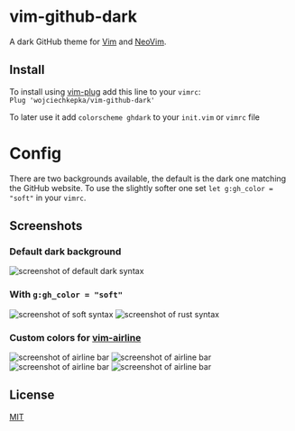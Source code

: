 # vim-github-dark

A dark GitHub theme for [Vim](https://www.vim.org/) and [NeoVim](https://neovim.io/).

## Install
To install using [vim-plug](https://github.com/junegunn/vim-plug) add this line to your `vimrc`:  
`Plug 'wojciechkepka/vim-github-dark'`

To later use it add `colorscheme ghdark` to your `init.vim` or `vimrc` file

# Config

There are two backgrounds available, the default is the dark one matching the GitHub website. To use the slightly softer one set `let g:gh_color = "soft"` in your `vimrc`.

## Screenshots
### Default dark background
![screenshot of default dark syntax](https://raw.githubusercontent.com/wojciechkepka/vim-github-dark/master/assets/screen.png)
### With `g:gh_color = "soft"`
![screenshot of soft syntax](https://raw.githubusercontent.com/wojciechkepka/vim-github-dark/master/assets/screen-soft.png)
![screenshot of rust syntax](https://raw.githubusercontent.com/wojciechkepka/vim-github-dark/master/assets/screen1.png)
### Custom colors for [vim-airline](https://github.com/vim-airline/vim-airline)
![screenshot of airline bar](https://raw.githubusercontent.com/wojciechkepka/vim-github-dark/master/assets/airline1.png)
![screenshot of airline bar](https://raw.githubusercontent.com/wojciechkepka/vim-github-dark/master/assets/airline2.png)
![screenshot of airline bar](https://raw.githubusercontent.com/wojciechkepka/vim-github-dark/master/assets/airline3.png)
![screenshot of airline bar](https://raw.githubusercontent.com/wojciechkepka/vim-github-dark/master/assets/airline4.png)

## License
[MIT](https://raw.githubusercontent.com/wojciechkepka/pkger/master/LICENSE)
